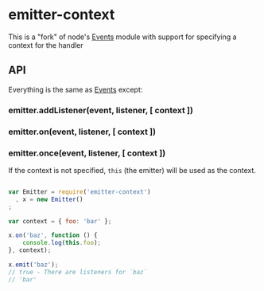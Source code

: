 # emitter-context

This is a "fork" of node's [Events](http://nodejs.org/api/events.html) module with support for specifying a context for the handler

## API

Everything is the same as [Events](http://nodejs.org/api/events.html) except:

### emitter.addListener(event, listener, [ context ])
### emitter.on(event, listener, [ context ])
### emitter.once(event, listener, [ context ])

If the context is not specified, `this` (the emitter) will be used as the context.

```javascript

var Emitter = require('emitter-context')
  , x = new Emitter()
;

var context = { foo: 'bar' };

x.on('baz', function () {
    console.log(this.foo);
}, context);

x.emit('baz');
// true - There are listeners for `baz`
// 'bar'

```